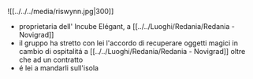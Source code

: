 ![[../../../media/riswynn.jpg|300]]
- proprietaria dell' Incube Elégant, a [[../../Luoghi/Redania/Redania - Novigrad]] 
- il gruppo ha stretto con lei l'accordo di recuperare oggetti magici in cambio di ospitalitá a [[../../Luoghi/Redania/Redania - Novigrad]]  oltre che ad un contratto
- é lei a mandarli sull'isola 
